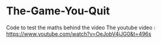 # The-Game-You-Quit
Code to test the maths behind the video
The youtube video : https://www.youtube.com/watch?v=OeJobV4jJG0&t=496s

